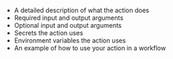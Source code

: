 * A detailed description of what the action does
* Required input and output arguments
* Optional input and output arguments
* Secrets the action uses
* Environment variables the action uses
* An example of how to use your action in a workflow
